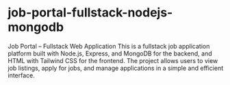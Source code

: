 # job-portal-fullstack-nodejs-mongodb
Job Portal – Fullstack Web Application  This is a fullstack job application platform built with Node.js, Express, and MongoDB for the backend, and HTML with Tailwind CSS for the frontend. The project allows users to view job listings, apply for jobs, and manage applications in a simple and efficient interface.
